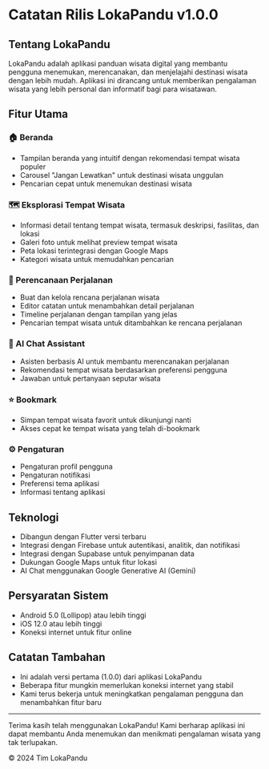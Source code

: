 # Catatan Rilis LokaPandu v1.0.0

## Tentang LokaPandu

LokaPandu adalah aplikasi panduan wisata digital yang membantu pengguna menemukan, merencanakan, dan menjelajahi destinasi wisata dengan lebih mudah. Aplikasi ini dirancang untuk memberikan pengalaman wisata yang lebih personal dan informatif bagi para wisatawan.

## Fitur Utama

### 🏠 Beranda
- Tampilan beranda yang intuitif dengan rekomendasi tempat wisata populer
- Carousel "Jangan Lewatkan" untuk destinasi wisata unggulan
- Pencarian cepat untuk menemukan destinasi wisata

### 🗺️ Eksplorasi Tempat Wisata
- Informasi detail tentang tempat wisata, termasuk deskripsi, fasilitas, dan lokasi
- Galeri foto untuk melihat preview tempat wisata
- Peta lokasi terintegrasi dengan Google Maps
- Kategori wisata untuk memudahkan pencarian

### 📝 Perencanaan Perjalanan
- Buat dan kelola rencana perjalanan wisata
- Editor catatan untuk menambahkan detail perjalanan
- Timeline perjalanan dengan tampilan yang jelas
- Pencarian tempat wisata untuk ditambahkan ke rencana perjalanan

### 💬 AI Chat Assistant
- Asisten berbasis AI untuk membantu merencanakan perjalanan
- Rekomendasi tempat wisata berdasarkan preferensi pengguna
- Jawaban untuk pertanyaan seputar wisata

### ⭐ Bookmark
- Simpan tempat wisata favorit untuk dikunjungi nanti
- Akses cepat ke tempat wisata yang telah di-bookmark

### ⚙️ Pengaturan
- Pengaturan profil pengguna
- Pengaturan notifikasi
- Preferensi tema aplikasi
- Informasi tentang aplikasi

## Teknologi

- Dibangun dengan Flutter versi terbaru
- Integrasi dengan Firebase untuk autentikasi, analitik, dan notifikasi
- Integrasi dengan Supabase untuk penyimpanan data
- Dukungan Google Maps untuk fitur lokasi
- AI Chat menggunakan Google Generative AI (Gemini)

## Persyaratan Sistem

- Android 5.0 (Lollipop) atau lebih tinggi
- iOS 12.0 atau lebih tinggi
- Koneksi internet untuk fitur online

## Catatan Tambahan

- Ini adalah versi pertama (1.0.0) dari aplikasi LokaPandu
- Beberapa fitur mungkin memerlukan koneksi internet yang stabil
- Kami terus bekerja untuk meningkatkan pengalaman pengguna dan menambahkan fitur baru

---

Terima kasih telah menggunakan LokaPandu! Kami berharap aplikasi ini dapat membantu Anda menemukan dan menikmati pengalaman wisata yang tak terlupakan.

© 2024 Tim LokaPandu
